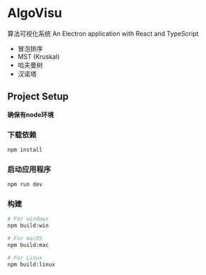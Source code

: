 # AlgoVisu

算法可视化系统
An Electron application with React and TypeScript

* 冒泡排序
* MST (Kruskal)
* 哈夫曼树
* 汉诺塔

## Project Setup

**确保有node环境**

### 下载依赖

```bash
npm install
```

### 启动应用程序

```bash
npm run dev
```

### 构建

```bash
# For windows
npm build:win

# For macOS
npm build:mac

# For Linux
npm build:linux
```

